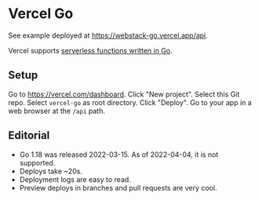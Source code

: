 # Vercel Go

See example deployed at
<https://webstack-go.vercel.app/api>.

Vercel supports [serverless functions written in
Go](https://vercel.com/docs/concepts/functions/supported-languages#go).

## Setup

Go to <https://vercel.com/dashboard>.
Click "New project".
Select this Git repo.
Select `vercel-go` as root directory.
Click "Deploy".
Go to your app in a web browser at the `/api` path.

## Editorial

* Go 1.18 was released 2022-03-15. As of 2022-04-04, it is not supported.
* Deploys take ~20s.
* Deployment logs are easy to read.
* Preview deploys in branches and pull requests are very cool.
